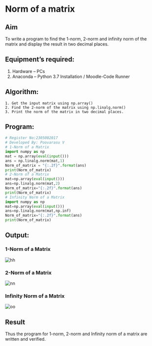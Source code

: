 # Norm of a matrix
## Aim
To write a program to find the 1-norm, 2-norm and infinity norm of the matrix and display the result in two decimal places.
## Equipment’s required:
1.	Hardware – PCs
2.	Anaconda – Python 3.7 Installation / Moodle-Code Runner
## Algorithm:
	1. Get the input matrix using np.array()   
    2. Find the 2-norm of the matrix using np.linalg.norm()
	3. Print the norm of the matrix in two decimal places.
## Program:
```Python
# Register No:2305002017
# Developed By: Poovarasu V
# 1-Norm of a Matrix
import numpy as np
mat = np.array(eval(input()))
ans = np.linalg.norm(mat,1)
Norm_of_matrix = "{:.2f}".format(ans)
print(Norm_of_matrix)
# 2-Norm of a Matrix
mat=np.array(eval(input()))
ans=np.linalg.norm(mat,2)
Norm_of_matrix="{:.2f}".format(ans)
print(Norm_of_matrix)
# Infinity Norm of a Matrix
import numpy as np
mat=np.array(eval(input()))
ans=np.linalg.norm(mat,np.inf)
Norm_of_matrix="{:.2f}".format(ans)
print(Norm_of_matrix)


```
## Output:
### 1-Norm of a Matrix
![hh](https://github.com/Poovarasu8/Norm-of-a-matrix/assets/155505954/71173776-3653-4edf-bafd-74347dadfc0c)

### 2-Norm of a Matrix
![nn](https://github.com/Poovarasu8/Norm-of-a-matrix/assets/155505954/6a49e3b1-fad0-48af-b8ff-625b4c5a412f)


### Infinity Norm of a Matrix

![oo](https://github.com/Poovarasu8/Norm-of-a-matrix/assets/155505954/f464438c-2da8-40d6-bfdf-bc28f690b681)


## Result
Thus the program for 1-norm, 2-norm and Infinity norm of a matrix are written and verified.
